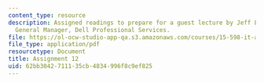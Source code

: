 ```yaml
---
content_type: resource
description: Assigned readings to prepare for a guest lecture by Jeff Lynn, VP and
  General Manager, Dell Professional Services.
file: https://ol-ocw-studio-app-qa.s3.amazonaws.com/courses/15-598-it-and-business-transformation-spring-2003/62bb3042711135cb4834996f8c9ef825_assignment11.pdf
file_type: application/pdf
resourcetype: Document
title: Assignment 12
uid: 62bb3042-7111-35cb-4834-996f8c9ef825
---
```

